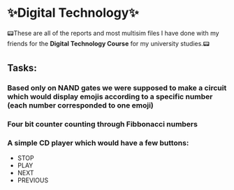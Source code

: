 # ✨Digital Technology✨
📟These are all of the reports and most multisim files I have done with my friends for the **Digital Technology Course** for my university studies.📟

## Tasks:
### Based only on NAND gates we were supposed to make a circuit which would display emojis according to a specific number (each number corresponded to one emoji)

### Four bit counter counting through Fibbonacci numbers

### A simple CD player which would have a few buttons:
* STOP
* PLAY
* NEXT
* PREVIOUS
